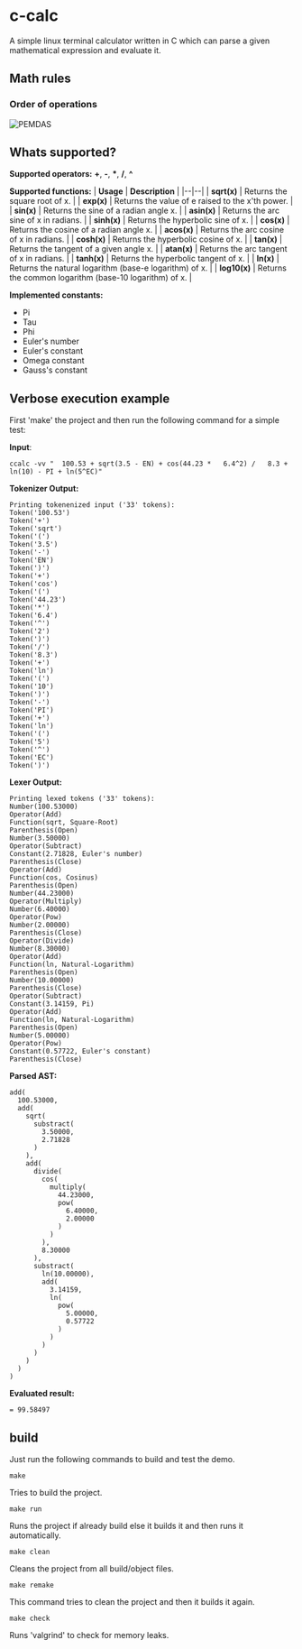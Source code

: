 # c-calc

A simple linux terminal calculator written in C which can parse a given mathematical expression and evaluate it.


## Math rules

### Order of operations

![PEMDAS](https://static.qumath.in/static/website/old-cdn-static/gurpreet-numbers-seo-03-1614774781.png)


## Whats supported?

**Supported operators:** **+**, **-**, **\***, **/**, **^**

**Supported functions:**
| **Usage** | **Description** |
|--|--|
| **sqrt(x)** | Returns the square root of x. |
| **exp(x)**  | Returns the value of e raised to the x'th power. |
| **sin(x)** | Returns the sine of a radian angle x. |
| **asin(x)** | Returns the arc sine of x in radians. |
| **sinh(x)** | Returns the hyperbolic sine of x. |
| **cos(x)** | Returns the cosine of a radian angle x. |
| **acos(x)** | Returns the arc cosine of x in radians. |
| **cosh(x)** | Returns the hyperbolic cosine of x. |
| **tan(x)** | Returns the tangent of a given angle x. |
| **atan(x)** | Returns the arc tangent of x in radians. |
| **tanh(x)** | Returns the hyperbolic tangent of x. |
| **ln(x)** | Returns the natural logarithm (base-e logarithm) of x. |
| **log10(x)** | Returns the common logarithm (base-10 logarithm) of x. |

**Implemented constants:**
- Pi
- Tau
- Phi
- Euler's number
- Euler's constant
- Omega constant
- Gauss's constant


## Verbose execution example

First 'make' the project and then run the following command for a simple test:

**Input**:
```
ccalc -vv "  100.53 + sqrt(3.5 - EN) + cos(44.23 *   6.4^2) /   8.3 + ln(10) - PI + ln(5^EC)"
```

**Tokenizer Output:**
```
Printing tokenenized input ('33' tokens):
Token('100.53')
Token('+')
Token('sqrt')
Token('(')
Token('3.5')
Token('-')
Token('EN')
Token(')')
Token('+')
Token('cos')
Token('(')
Token('44.23')
Token('*')
Token('6.4')
Token('^')
Token('2')
Token(')')
Token('/')
Token('8.3')
Token('+')
Token('ln')
Token('(')
Token('10')
Token(')')
Token('-')
Token('PI')
Token('+')
Token('ln')
Token('(')
Token('5')
Token('^')
Token('EC')
Token(')')
```

**Lexer Output:**
```
Printing lexed tokens ('33' tokens):
Number(100.53000)
Operator(Add)
Function(sqrt, Square-Root)
Parenthesis(Open)
Number(3.50000)
Operator(Subtract)
Constant(2.71828, Euler's number)
Parenthesis(Close)
Operator(Add)
Function(cos, Cosinus)
Parenthesis(Open)
Number(44.23000)
Operator(Multiply)
Number(6.40000)
Operator(Pow)
Number(2.00000)
Parenthesis(Close)
Operator(Divide)
Number(8.30000)
Operator(Add)
Function(ln, Natural-Logarithm)
Parenthesis(Open)
Number(10.00000)
Parenthesis(Close)
Operator(Subtract)
Constant(3.14159, Pi)
Operator(Add)
Function(ln, Natural-Logarithm)
Parenthesis(Open)
Number(5.00000)
Operator(Pow)
Constant(0.57722, Euler's constant)
Parenthesis(Close)
```

**Parsed AST:**
```
add(
  100.53000,
  add(
    sqrt(
      substract(
        3.50000,
        2.71828
      )
    ),
    add(
      divide(
        cos(
          multiply(
            44.23000,
            pow(
              6.40000,
              2.00000
            )
          )
        ),
        8.30000
      ),
      substract(
        ln(10.00000),
        add(
          3.14159,
          ln(
            pow(
              5.00000,
              0.57722
            )
          )
        )
      )
    )
  )
)
```

**Evaluated result:**
```
= 99.58497
```


## build

Just run the following commands to build and test the demo.

```
make
```
Tries to build the project.
```
make run
```
Runs the project if already build else it builds it and then runs it automatically.
```
make clean
```
Cleans the project from all build/object files.
```
make remake
```
This command tries to clean the project and then it builds it again.
```
make check
```
Runs 'valgrind' to check for memory leaks.
